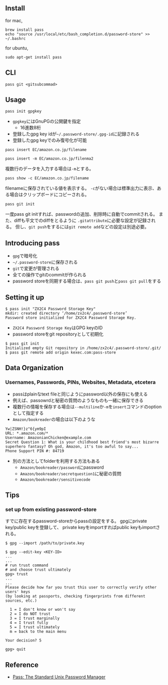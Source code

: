 
## Install

for mac,

```
brew install pass
echo "source /usr/local/etc/bash_completion.d/password-store" >> ~/.bashrc
```

for ubuntu,

```
sudo apt-get install pass
```

## CLI

```
pass git <gitsubcommad>
```

## Usage

```
pass init gpgkey
```

* `gpgkey`にはGnuPGの公開鍵を指定
    * 16進数8桁
* 登録したgpg key idが`~/.password-store/.gpg-id`に記録される
* 登録したgpg keyでのみ復号化が可能

```
pass insert EC/amazon.co.jp/filename
```

```
pass insert -m EC/amazon.co.jp/filenma2
```

複数行のデータを入力する場合は`-m`とする。

```
pass show -c EC/amazon.co.jp/filename
```

filenameに保存されている値を表示する。
`-c`がない場合は標準出力に表示、ある場合はクリップボードにコピーされる。

```
pass git init
```

一度pass git initすれば、passwordの追加、削除時に自動でcommitされる。
また、diffも平文でのdiffをとるように `.gitattribute`に必要な設定が記録される。
但し、`git push`をするには`git remote add`などの設定は別途必要。

## Introducing pass
* `gpg`で暗号化
* `~/.password-store`に保存される
* `git`で変更が管理される
* 全ての操作でgitのcommitが作られる
* password storeを同期する場合は、`pass git push`と`pass git pull`をする

## Setting it up

```
$ pass init "ZX2C4 Password Storage Key"
mkdir: created directory ‘/home/zx2c4/.password-store’
Password store initialized for ZX2C4 Password Storage Key.
```

* `ZX2C4 Password Storage Key`はGPG keyのID
* password storeをgit repositoryとして初期化

```
$ pass git init
Initialized empty Git repository in /home/zx2c4/.password-store/.git/
$ pass git remote add origin kexec.com:pass-store
```



## Data Organization

### Usernames, Passwords, PINs, Websites, Metadata, etcetera
* passはplainなtext fileと同じようにpassword以外の保存にも使える
* 例えば、passowrdと秘密の質問のようなものも一緒に保存できる
* 複数行の情報を保存する場合は`--multiline`か`-m`を`insert`コマンドのoptionとして指定する
* `Amazon/bookreader`の場合は以下のような

```
Yw|ZSNH!}z"6{ym9pI
URL: *.amazon.com/*
Username: AmazonianChicken@example.com
Secret Question 1: What is your childhood best friend's most bizarre superhero fantasy? Oh god, Amazon, it's too awful to say...
Phone Support PIN #: 84719
```

* 別の方法としてfolderを利用する方法もある
    * `Amazon/bookreader/password`にpassword
    * `Amazon/bookreader/secretquestion1`に秘密の質問
    * `Amazon/bookreader/sensitivecode`

## Tips

### set up from existing password-store
すでに存在するpassword-storeからpassの設定をする。
gpgにprivate key/public keyを登録して、
private keyをimportすればpublic keyもimportされる。

```
$ gpg --import /path/to/private.key
```

```
$ gpg --edit-key <KEY-ID>
...
...
# run trust command
# and choose trust ultimately
gpg> trust
...
...
Please decide how far you trust this user to correctly verify other users' keys
(by looking at passports, checking fingerprints from different sources, etc.)

  1 = I don't know or won't say
  2 = I do NOT trust
  3 = I trust marginally
  4 = I trust fully
  5 = I trust ultimately
  m = back to the main menu

Your decision? 5

gpg> quit
```


## Reference
* [Pass: The Standard Unix Password Manager](https://www.passwordstore.org/)
